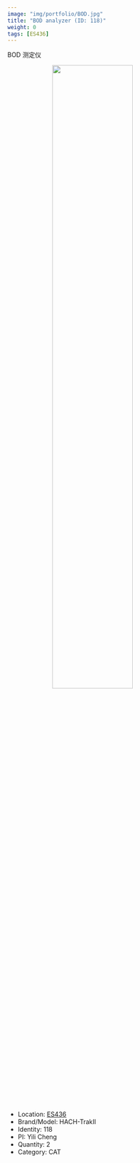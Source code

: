 ```yaml
---
image: "img/portfolio/BOD.jpg"
title: "BOD analyzer (ID: 118)"
weight: 0
tags: [ES436]
---
```


BOD 测定仪

<!--more-->

<img src="../../img/portfolio/BOD.jpg" width="60%" style="display: block; margin: auto;">

- Location: [ES436](../../tags/es436)
- Brand/Model: HACH-TrakII
- Identity: 118
- PI: Yili Cheng
- Quantity: 2
- Category: CAT






